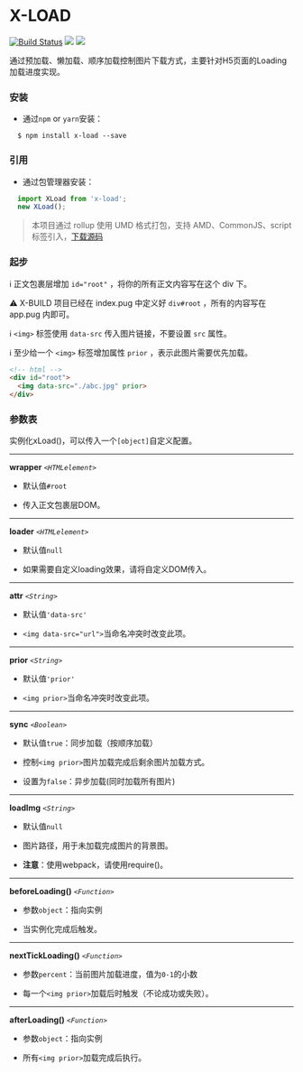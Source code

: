 # X-LOAD
[![Build Status](https://travis-ci.org/codexu/x-build-cli.svg?branch=master)](https://travis-ci.org/codexu/x-build-cli)
[![](https://img.shields.io/badge/npm-v1.3.4-blue.svg)](https://www.npmjs.com/package/x-load)
[![](https://img.shields.io/github/license/mashape/apistatus.svg)](https://github.com/codexu/x-load/blob/master/LICENSE)

通过预加载、懒加载、顺序加载控制图片下载方式，主要针对H5页面的Loading加载进度实现。

### 安装

- 通过`npm` or `yarn`安装：

```
  $ npm install x-load --save
```

### 引用

- 通过包管理器安装：

```javascript
  import XLoad from 'x-load';
  new XLoad();
```

> 本项目通过 rollup 使用 UMD 格式打包，支持 AMD、CommonJS、script 标签引入，[下载源码](https://github.com/codexu/x-load/tree/master/dist)

### 起步

ℹ️ 正文包裹层增加 `id="root"` ，将你的所有正文内容写在这个 div 下。

⚠️ X-BUILD 项目已经在 index.pug 中定义好 `div#root` ，所有的内容写在 app.pug 内即可。

ℹ️ `<img>` 标签使用 `data-src` 传入图片链接，不要设置 `src` 属性。

ℹ️ 至少给一个 `<img>` 标签增加属性 `prior` ，表示此图片需要优先加载。

```html
<!-- html -->
<div id="root">
  <img data-src="./abc.jpg" prior>
</div>
```

### 参数表

实例化xLoad()，可以传入一个`[object]`自定义配置。

---

**wrapper** *`<HTMLelement>`*

- 默认值`#root`

- 传入正文包裹层DOM。

---

**loader** *`<HTMLelement>`*

- 默认值`null`

- 如果需要自定义loading效果，请将自定义DOM传入。

---

**attr** *`<String>`*

- 默认值`'data-src'`

- `<img data-src="url">`当命名冲突时改变此项。

---

**prior** *`<String>`*

- 默认值`'prior'`

- `<img prior>`当命名冲突时改变此项。

---

**sync** *`<Boolean>`*

- 默认值`true`：同步加载（按顺序加载）

- 控制`<img prior>`图片加载完成后剩余图片加载方式。

- 设置为`false`：异步加载(同时加载所有图片)

---

**loadImg** *`<String>`*

- 默认值`null`

- 图片路径，用于未加载完成图片的背景图。

- **注意**：使用webpack，请使用require()。

---

**beforeLoading()** *`<Function>`*

- 参数`object`：指向实例

- 当实例化完成后触发。

---

**nextTickLoading()** *`<Function>`*

- 参数`percent`：当前图片加载进度，值为`0-1`的小数

- 每一个`<img prior>`加载后时触发（不论成功或失败）。

---

**afterLoading()** *`<Function>`*

- 参数`object`：指向实例

- 所有`<img prior>`加载完成后执行。
